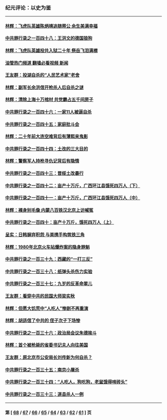 ### 纪元评论：以史为鉴
---
#### [林辉：飞虎队英雄陈炳靖追随蒋公 余生美满幸福](../../pages/nsc1028/n14042421.md?07290330) 
#### [中共罪行录之一百四十八：王洪文的德国狼狗](../../pages/nsc1028/n14042070.md?07290330) 
#### [林辉：飞虎队英雄投共入狱二十年 祭岳飞泪满襟](../../pages/nsc1028/n14041446.md?07290330) 
#### [油管热门频道 翻墙必看视频 新闻](ok?07290330)
#### [王友群：投湖自杀的“人民艺术家”老舍](../../pages/nsc1028/n14038027.md?07290330) 
#### [林辉：副军长余洪信开枪杀人后自杀之谜](../../pages/nsc1028/n14037038.md?07290330) 
#### [林辉：清除上海十万棺材 共党霸占五千间房子](../../pages/nsc1028/n14033735.md?07290330) 
#### [中共罪行录之一百四十六：一家11人被逼自杀](../../pages/nsc1028/n14032932.md?07290330) 
#### [中共罪行录之一百四十五：家庭批斗会](../../pages/nsc1028/n14031487.md?07290330) 
#### [林辉：二十年前大连空难背后有薄熙来鬼影](../../pages/nsc1028/n14031069.md?07290330) 
#### [中共罪行录之一百四十四：土改的三大目的](../../pages/nsc1028/n14030522.md?07290330) 
#### [林辉：警察军人持枪寻仇记背后有隐情](../../pages/nsc1028/n14029745.md?07290330) 
#### [中共罪行录之一百四十三：晋绥土改暴行](../../pages/nsc1028/n14029965.md?07290330) 
#### [中共罪行录之一百四十二：亩产十万斤，广西环江县饿死四万人（下）](../../pages/nsc1028/n14027911.md?07290330) 
#### [中共罪行录之一百四十一：亩产十万斤，广西环江县饿死四万人（中）](../../pages/nsc1028/n14027089.md?07290330) 
#### [林辉：裸身别毛像 内蒙八百铁汉北京上访喊冤](../../pages/nsc1028/n14026693.md?07290330) 
#### [中共罪行录之一百四十：亩产十万斤，饿死四万人（上）](../../pages/nsc1028/n14026657.md?07290330) 
#### [呈实：日韩摒弃积怨 与美携手构筑铁三角](../../pages/nsc1028/n14025196.md?07290330) 
#### [林辉：1980年北京火车站爆炸案的隐身罪魁](../../pages/nsc1028/n14024093.md?07290330) 
#### [中共罪行录之一百三十九：西藏的“一打三反”](../../pages/nsc1028/n14024088.md?07290330) 
#### [中共罪行录之一百三十八：纸弹头杀伤力实验](../../pages/nsc1028/n14022692.md?07290330) 
#### [中共罪行录之一百三十七：九岁的反革命翠儿](../../pages/nsc1028/n14020997.md?07290330) 
#### [王友群：看穿中共的民国大师梁实秋](../../pages/nsc1028/n14020649.md?07290330) 
#### [林辉：但愿大饥荒中“人吃人”惨剧不再重演](../../pages/nsc1028/n14020531.md?07290330) 
#### [林辉：胡适信了中共的 侄子次子下场惨](../../pages/nsc1028/n14019760.md?07290330) 
#### [中共罪行录之一百三十六：政治局会议朱德挨斗](../../pages/nsc1028/n14017983.md?07290330) 
#### [林辉：首个被枪毙的省委书记夫人向往美国](../../pages/nsc1028/n14017481.md?07290330) 
#### [王友群：原北京市公安局长刘传新为何自杀？](../../pages/nsc1028/n14016995.md?07290330) 
#### [中共罪行录之一百三十五：南京小屠杀](../../pages/nsc1028/n14015189.md?07290330) 
#### [中共罪行录之一百三十四：“人吃人，狗吃狗，老鼠饿得啃砖头”](../../pages/nsc1028/n14014478.md?07290330) 
#### [中共罪行录之一百三十三：道县杀人一例](../../pages/nsc1028/n14014033.md?07290330) 

---
#### 第 [ [68](./68.md?07290330) / [67](./67.md?07290330) / [66](./66.md?07290330) / [65](./65.md?07290330) / [64](./64.md?07290330) / [63](./63.md?07290330) / [62](./62.md?07290330) / [61](./61.md?07290330) ] 页
